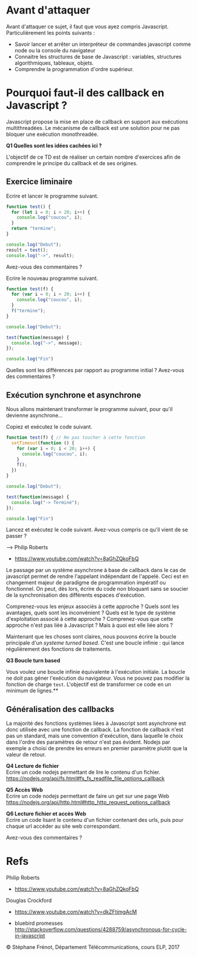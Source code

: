 # Avant d'attaquer
Avant d'attaquer ce sujet, il faut que vous ayez compris Javascript. Particulièrement les points suivants :
- Savoir lancer et arrêter un interpréteur de commandes javascript comme node ou la console du navigateur
- Connaitre les structures de base de Javascript : variables, structures algorithmiques, tableaux, objets.
- Comprendre la programmation d'ordre supérieur.

# Pourquoi faut-il des callback en Javascript ?
Javascript propose la mise en place de callback en support aux exécutions multithreadées. Le mécanisme de callback est une solution pour ne pas bloquer une exécution monothreadée.

**Q1 Quelles sont les idées cachées ici ?**

L'objectif de ce TD est de réaliser un certain nombre d'exercices afin de comprendre le principe du callback et de ses origines.

## Exercice liminaire
Ecrire et lancer le programme suivant.

```javascript
function test() {
  for (let i = 0; i < 20; i++) {
    console.log("coucou", i);
  }
  return "termine";
}

console.log("Debut");
result = test();
console.log("->", result);
```

Avez-vous des commentaires ?

Ecrire le nouveau programme suivant.

```javascript
function test(f) {
  for (var i = 0; i < 20; i++) {
    console.log("coucou", i);
  }
  f("termine");
}

console.log("Debut");

test(function(message) {
  console.log("->", message);
});

console.log("Fin")

```

Quelles sont les différences par rapport au programme initial ? Avez-vous des commentaires ?

## Exécution synchrone et asynchrone
Nous allons maintenant transformer le programme suivant, pour qu'il devienne asynchrone...

Copiez et exécutez le code suivant.

```javascript
function test(f) { // Ne pas toucher à cette fonction
  setTimeout(function () {
    for (var i = 0; i < 20; i++) { 
      console.log("coucou", i);
    }
    f();
  })
}

console.log("Debut");

test(function(message) {
  console.log("-> Terminé");
});

console.log("Fin")
```

Lancez et exécutez le code suivant. Avez-vous compris ce qu'il vient de se passer ?

--> Philip Roberts  
- https://www.youtube.com/watch?v=8aGhZQkoFbQ  

Le passage par un système asynchrone à base de callback dans le cas de javascript permet de rendre l'appelant indépendant de l'appelé. Ceci est en changement majeur de paradigme de programmation impératif ou fonctionnel. On peut, dès lors, écrire du code non bloquant sans se soucier de la synchronisation des différents espaces d'exécution.

Comprenez-vous les enjeux associés à cette approche ? Quels sont les avantages, quels sont les inconvénient ? Quels est le type de système d'exploitation associé à cette approche ? Comprenez-vous que cette approche n'est pas liée à Javascript ? Mais à quoi est elle liée alors ?

Maintenant que les choses sont claires, nous pouvons écrire la boucle principale d'un *systeme turned based*. C'est une boucle infinie : qui lance régulièrement des fonctions de traitements.

**Q3 Boucle turn based**  

Vous voulez une boucle infinie équivalente à l'exécution initiale. La boucle ne doit pas géner l'exécution du navigateur. Vous ne pouvez pas modifier la fonction de charge `test`. L'objectif est de transformer ce code en un minimum de lignes.**

## Généralisation	des callbacks
La majorité des fonctions systèmes liées à Javascript sont asynchrone est donc utilisée avec une fonction de callback. La fonction de callback n'est pas un standard, mais une convention d'exécution, dans laquelle le choix dans l'ordre des paramètres de retour n'est pas évident. Nodejs par exemple a choisi de prendre les erreurs en premier paramètre plutôt que la valeur de retour.

**Q4 Lecture de fichier**  
Ecrire un code nodejs permettant de lire le contenu d'un fichier.
https://nodejs.org/api/fs.html#fs_fs_readfile_file_options_callback

**Q5 Accès Web**  
Ecrire un code nodejs permettant de faire un get sur une page Web https://nodejs.org/api/http.html#http_http_request_options_callback

**Q6 Lecture fichier et accès Web**  
Ecrire un code lisant le contenu d'un fichier contenant des urls, puis pour chaque url accéder au site web correspondant.

Avez-vous des commentaires ?

# Refs

Philip Roberts  
- https://www.youtube.com/watch?v=8aGhZQkoFbQ  

Douglas Crockford  
- https://www.youtube.com/watch?v=dkZFtimgAcM  

- bluebird promesses    
http://stackoverflow.com/questions/4288759/asynchronous-for-cycle-in-javascript  

&copy; Stéphane Frénot, Département Télécommunications, cours ELP, 2017
